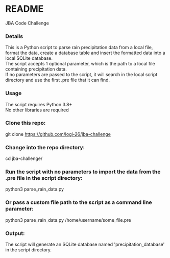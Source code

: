 # README #  
JBA Code Challenge  

### Details ###  
This is a Python script to parse rain precipitation data from a local file, format the data, create a database table and insert the formatted data into a local SQLite database.  
The script accepts 1 optional parameter, which is the path to a local file containing precipitation data.  
If no parameters are passed to the script, it will search in the local script directory and use the first .pre file that it can find.  

### Usage ###  
The script requires Python 3.8+  
No other libraries are required  

### Clone this repo: ###  
git clone https://github.com/logi-26/jba-challenge  

### Change into the repo directory: ###  
cd jba-challenge/  

### Run the script with no parameters to import the data from the .pre file in the script directory: ###  
python3 parse_rain_data.py  

### Or pass a custom file path to the script as a command line parameter: ###  
python3 parse_rain_data.py /home/username/some_file.pre  

### Output: ###  
The script will generate an SQLite database named 'precipitation_database' in the script directory.  
